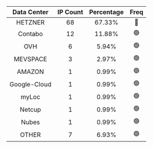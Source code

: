 | Data Center | IP Count | Percentage | Freq |
|:------------:|:--------:|:-----------:|:-----:|
| HETZNER | 68 | 67.33% | 🔴 |
| Contabo | 12 | 11.88% | 🟢 |
| OVH | 6 | 5.94% | 🟢 |
| MEVSPACE | 3 | 2.97% | 🟢 |
| AMAZON | 1 | 0.99% | 🟢 |
| Google-Cloud | 1 | 0.99% | 🟢 |
| myLoc | 1 | 0.99% | 🟢 |
| Netcup | 1 | 0.99% | 🟢 |
| Nubes | 1 | 0.99% | 🟢 |
| OTHER | 7 | 6.93% | 🟢 |